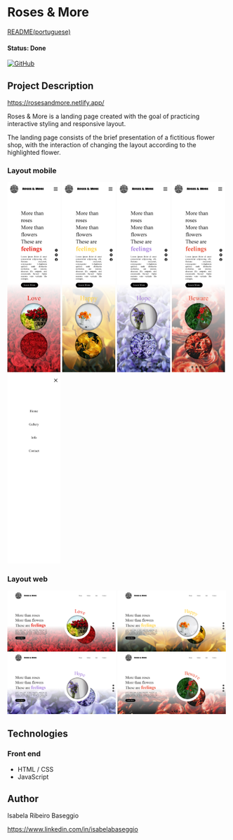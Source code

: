 # Roses & More

[README(portuguese)](https://github.com/IsabelaBaseggio/Hex-Color-Test/blob/main/README.pt.md)

#### Status: Done

[![GitHub](https://img.shields.io/github/license/IsabelaBaseggio/Dev-Form)](https://github.com/IsabelaBaseggio/roses_and_more/blob/main/LICENSE)


## Project Description

https://rosesandmore.netlify.app/

Roses & More is a landing page created with the goal of practicing interactive styling and responsive layout.

The landing page consists of the brief presentation of a fictitious flower shop, with the interaction of changing the layout according to the highlighted flower.


### Layout mobile

<p float="left">
  <img src="https://github.com/IsabelaBaseggio/roses_and_more/blob/main/assets/roses_mobile.png" alt="roses mobile"      style="width:24%;"/>
  <img src="https://github.com/IsabelaBaseggio/roses_and_more/blob/main/assets/lily_mobile.png" alt="lily mobile"        style="width:24%;"/>
  <img src="https://github.com/IsabelaBaseggio/roses_and_more/blob/main/assets/iris_mobile.png" alt="iris mobile" style="width:24%;"/>
  <img src="https://github.com/IsabelaBaseggio/roses_and_more/blob/main/assets/begonia_mobile.png" alt="begonia mobile" style="width:24%;"/>
 <img src="https://github.com/IsabelaBaseggio/roses_and_more/blob/main/assets/close_mobile.png" alt="menu mobile" style="width:24%;"/>
 </p>

### Layout web

<p float="left">
  <img src="https://github.com/IsabelaBaseggio/roses_and_more/blob/main/assets/roses_web.png" alt="roses web" style="width:49%;"/>
  <img src="https://github.com/IsabelaBaseggio/roses_and_more/blob/main/assets/lily_web.png" alt="lily web" style="width:49%;"/>
  <img src="https://github.com/IsabelaBaseggio/roses_and_more/blob/main/assets/iris_web.png" alt="iris web" style="width:49%;"/>
  <img src="https://github.com/IsabelaBaseggio/roses_and_more/blob/main/assets/begonia_web.png" alt="begonia web" style="width:49%;"/>
 </p>


## Technologies

### Front end
- HTML / CSS
- JavaScript


## Author

Isabela Ribeiro Baseggio

https://www.linkedin.com/in/isabelabaseggio
